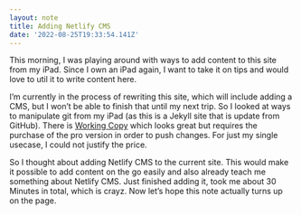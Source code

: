 ```yaml
---
layout: note
title: Adding Netlify CMS
date: '2022-08-25T19:33:54.141Z'
---
```


This morning, I was playing around with ways to add content to this site from my iPad. Since I own an iPad again, I want to take it on tips and would love to util it to write content here.

I’m currently in the process of rewriting this site, which will include adding a CMS, but I won’t be able to finish that until my next trip. So I looked at ways to manipulate git from my iPad (as this is a Jekyll site that is update from GitHub). There is [Working Copy](https://workingcopy.app) which looks great but requires the purchase of the pro version in order to push changes. For just my single usecase, I could not justify the price.

So I thought about adding Netlify CMS to the current site. This would make it possible to add content on the go easily and also already teach me something about Netlify CMS. Just finished adding it, took me about 30 Minutes in total, which is crayz. Now let’s hope this note actually turns up on the page.
